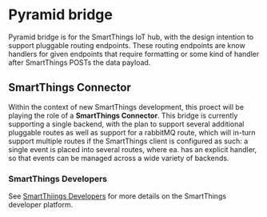 # Pyramid bridge

Pyramid bridge is for the SmartThings IoT hub, with the design intention to support pluggable routing endpoints. These routing endpoints are know handlers for given endpoints that require formatting or some kind of handler after SmartThings POSTs the data payload. 

## SmartThings Connector

Within the context of new SmartThings development, this proect will be playing the role of a **SmartThings Connector**. This bridge is currently supporting a single backend, with the plan to support several additional pluggable routes as well as support for a rabbitMQ route, which will in-turn support multiple routes if the SmartThings client is configured as such: a single event is placed into several routes, where ea. has an explicit handler, so that events can be managed across a wide variety of backends.

### SmartThings Developers

See [SmartThiings Developers](https://smartthings.developer.samsung.com/develop/index.html) for more details on the SmartThings developer platform.
